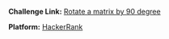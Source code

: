 **Challenge Link:** [Rotate a matrix by 90 degree](https://www.hackerrank.com/contests/90-days-of-coding/challenges/rotate-a-matrix-by-90-degree)

**Platform:** [HackerRank](https://hackerrank.com/)
